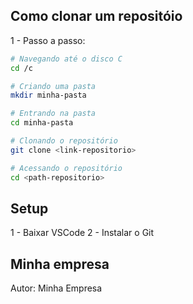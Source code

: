 
## Como clonar um repositóio

1 - Passo a passo:

```bash
# Navegando até o disco C
cd /c

# Criando uma pasta
mkdir minha-pasta

# Entrando na pasta
cd minha-pasta 

# Clonando o repositório
git clone <link-repositorio>

# Acessando o repositório
cd <path-repositorio>
```

## Setup
1 - Baixar VSCode
2 - Instalar o Git


## Minha empresa
Autor: Minha Empresa

